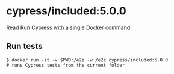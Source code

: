 <!--
WARNING: this file was autogenerated by generate-included-image.js using

    npm run add:included -- 5.0.0 cypress/browsers:node12.18.0-chrome83-ff77
-->

# cypress/included:5.0.0

Read [Run Cypress with a single Docker command][blog post url]

## Run tests

```shell
$ docker run -it -v $PWD:/e2e -w /e2e cypress/included:5.0.0
# runs Cypress tests from the current folder
```

[blog post url]: https://www.cypress.io/blog/2019/05/02/run-cypress-with-a-single-docker-command/
